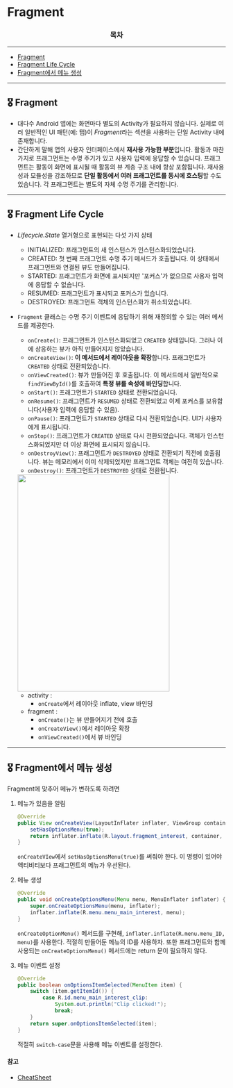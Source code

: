 # Fragment

### <div align = "center"> 목차 </div>

------

- [Fragment](#Fragment)
- [Fragment Life Cycle](#Fragment-Life-Cycle)
- [Fragment에서 메뉴 생성](#Fragment에서-메뉴-생성)

------

## 🎖 Fragment

+ 대다수 Android 앱에는 화면마다 별도의 Activity가 필요하지 않습니다. 실제로 여러 일반적인 UI 패턴(예: 탭)이 *Fragment*라는 섹션을 사용하는 단일 Activity 내에 존재합니다.  
+ 간단하게 말해 앱의 사용자 인터페이스에서 **재사용 가능한 부분**입니다. 활동과 마찬가지로 프래그먼트는 수명 주기가 있고 사용자 입력에 응답할 수 있습니다. 프래그먼트는 활동이 화면에 표시될 때 활동의 뷰 계층 구조 내에 항상 포함됩니다. 재사용성과 모듈성을 강조하므로 **단일 활동에서 여러 프래그먼트를 동시에 호스팅**할 수도 있습니다. 각 프래그먼트는 별도의 자체 수명 주기를 관리합니다.



-------

## 🎖 Fragment Life Cycle

+ *Lifecycle.State* 열거형으로 표현되는 다섯 가지 상태

  + INITIALIZED: 프래그먼트의 새 인스턴스가 인스턴스화되었습니다.
  + CREATED: 첫 번째 프래그먼트 수명 주기 메서드가 호출됩니다. 이 상태에서 프래그먼트와 연결된 뷰도 만들어집니다.
  + STARTED: 프래그먼트가 화면에 표시되지만 '포커스'가 없으므로 사용자 입력에 응답할 수 없습니다.
  + RESUMED: 프래그먼트가 표시되고 포커스가 있습니다.
  + DESTROYED: 프래그먼트 객체의 인스턴스화가 취소되었습니다.

+ `Fragment` 클래스는 수명 주기 이벤트에 응답하기 위해 재정의할 수 있는 여러 메서드를 제공한다. 

  - `onCreate()`: 프래그먼트가 인스턴스화되었고 `CREATED` 상태입니다. 그러나 이에 상응하는 뷰가 아직 만들어지지 않았습니다.
  - `onCreateView()`: **이 메서드에서 레이아웃을 확장**합니다. 프래그먼트가 `CREATED` 상태로 전환되었습니다.
  - `onViewCreated()`: 뷰가 만들어진 후 호출됩니다. 이 메서드에서 일반적으로 `findViewById()`를 호출하여 **특정 뷰를 속성에 바인딩**합니다.
  - `onStart()`: 프래그먼트가 `STARTED` 상태로 전환되었습니다.
  - `onResume()`: 프래그먼트가 `RESUMED` 상태로 전환되었고 이제 포커스를 보유합니다(사용자 입력에 응답할 수 있음).
  - `onPause()`: 프래그먼트가 `STARTED` 상태로 다시 전환되었습니다. UI가 사용자에게 표시됩니다.
  - `onStop()`: 프래그먼트가 `CREATED` 상태로 다시 전환되었습니다. 객체가 인스턴스화되었지만 더 이상 화면에 표시되지 않습니다.
  - `onDestroyView()`: 프래그먼트가 `DESTROYED` 상태로 전환되기 직전에 호출됩니다. 뷰는 메모리에서 이미 삭제되었지만 프래그먼트 객체는 여전히 있습니다.
  - `onDestroy()`: 프래그먼트가 `DESTROYED` 상태로 전환됩니다.

  <img src = "https://user-images.githubusercontent.com/31370590/126290914-05546013-f2da-4dd0-b899-c93592aadd1f.PNG" width = "350" height = "500"> 

  + activity : 
    + `onCreate`에서 레이아웃 inflate,  view 바인딩
  + fragment :
    + `onCreate()`는 뷰 만들어지기 전에 호출
    + `onCreateView()`에서 레이아웃 확장
    + `onViewCreated()`에서 뷰 바인딩








-----

## 🎖 Fragment에서 메뉴 생성 

Fragment에 맞추어 메뉴가 변하도록 하려면

1. 메뉴가 있음을 알림

   ```java
   @Override
   public View onCreateView(LayoutInflater inflater, ViewGroup container, Bundle savedInstanceState) {
       setHasOptionsMenu(true);
       return inflater.inflate(R.layout.fragment_interest, container, false);
   }
   ```

   `onCreateVIew`에서 `setHasOptionsMenu(true)`를 써줘야 한다. 이 명령이 있어야 액티비티보다 프래그먼트의 메뉴가 우선된다. 

   

2. 메뉴 생성

   ```java
   @Override
   public void onCreateOptionsMenu(Menu menu, MenuInflater inflater) {
       super.onCreateOptionsMenu(menu, inflater);
       inflater.inflate(R.menu.menu_main_interest, menu);
   }
   ```

   `onCreateOptionMenu()` 메서드를 구현해, `inflater.inflate(R.menu.menu_ID, menu)`를 사용한다. 적절히 만들어둔 메뉴의 ID를 사용하자. 또한 프래그먼트와 함께 사용되는 `onCreateOptionsMenu()` 메서드에는 return 문이 필요하지 않다.

   

3. 메뉴 이벤트 설정

   ```java
   @Override
   public boolean onOptionsItemSelected(MenuItem item) {
       switch (item.getItemId()) {
           case R.id.menu_main_interest_clip:
               System.out.println("Clip clicked!");
               break;
       }
       return super.onOptionsItemSelected(item);
   }
   ```

   적절히 `switch-case`문을 사용해 메뉴 이벤트를 설정한다. 



#### 참고

+ [CheatSheet](https://makerj.tistory.com/177)



